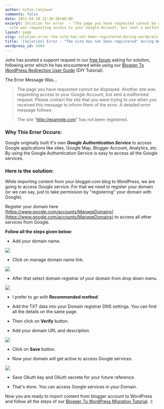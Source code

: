 ```yaml
---
author: nitun.lanjewar
comments: false
date: 2011-04-29 12:38:50+00:00
excerpt: Solution for error  - "The page you have requested cannot be displayed. Another
  site was requesting access to your Google Account, but sent a malformed...."
layout: page
slug: solution-error-the-site-has-not-been-registered-during-wordpress-import
title: '[Solution] Error - "The site has not been registered" during WordPress Import'
wordpress_id: 4384
---
```


John has posted a support request in our [free forum](http://bloggertowp.org/forums/topic/running-blogger-to-wordpress-redirection-plugin-as-part-of-the-migration#post-90) asking for solution, following error which he has encountered while using our [Blogger To WordPress Redirection User Guide](http://bloggertowp.org/migrate-from-blogger-to-wordpress-best-tutorial/) (DIY Tutorial).

The Error Message Was...


<blockquote>The page you have requested cannot be displayed. Another site was requesting access to your Google Account, but sent a malformed request. Please contact the site that you were trying to use when you received this message to inform them of the error. A detailed error message follows:

The site "http://example.com" has not been registered.</blockquote>




### Why This Error Occurs:


Google originally built it's own _**Google Authentication Service**_ to access Google applications like sites, Google Map, Blogger Account, Analytics, etc. By using the Google Authentication Service is easy to access all the Google services.


### Here is the solution:


While importing content from your blogger.com blog to WordPress, we are going to access Google service. For that we need to register your domain (or we can say, just to take permission by "registering" your domain with Google).

Register your domain here [https://www.google.com/accounts/ManageDomains](https://www.google.com/accounts/ManageDomains) to access all other services from Google.

**Follow all the steps given below:**



	
  * Add your domain name.


[![](https://rtcamp.com/wp-content/uploads/2011/04/Blogger-to-wp-domain1-600x233.png)](https://rtcamp.com/wp-content/uploads/2011/04/Blogger-to-wp-domain1.png)



	
  * Click on manage domain name link.


[![](https://rtcamp.com/wp-content/uploads/2011/04/blogger-to-wp-domain2.png)](https://rtcamp.com/wp-content/uploads/2011/04/blogger-to-wp-domain2.png)



	
  * After that select domain registrar of your domain from drop down menu.


[![](https://rtcamp.com/wp-content/uploads/2011/04/blogger-to-wordpress-domain31-600x318.png)](https://rtcamp.com/wp-content/uploads/2011/04/blogger-to-wordpress-domain31.png)



	
  * I prefer to go with **Recommended method**.

	
  * Add the TXT data into your Domain registrar DNS settings. You can find all the details on the same page.

	
  * Then click on **Verify** button.

	
  * Add your domain URL and description.


[![](https://rtcamp.com/wp-content/uploads/2011/04/blogger-to-wordpress-domain4.png)](https://rtcamp.com/wp-content/uploads/2011/04/blogger-to-wordpress-domain4.png)



	
  * Click on **Save** button.

	
  * Now your domain will get active to access Google services.


[![](https://rtcamp.com/wp-content/uploads/2011/04/blogger-to-wordpress-domain5.png)](https://rtcamp.com/wp-content/uploads/2011/04/blogger-to-wordpress-domain5.png)



	
  * Save OAuth key and OAuth secrete for your future reference.

	
  * That's done. You can access Google services in your Domain.


Now you are ready to import content from blogger account to WordPress and follow all the steps of our [Blogger To WordPress Migration Tutorial](http://bloggertowp.org/migrate-from-blogger-to-wordpress-best-tutorial/). :)
